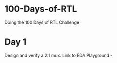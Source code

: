 # 100-Days-of-RTL
Doing the 100 Days of RTL Challenge

# Day 1
Design and verify a 2:1 mux. Link to EDA Playground - 

